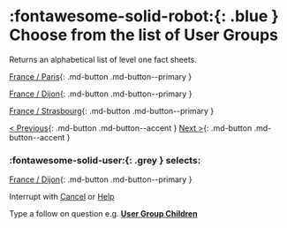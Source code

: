# :fontawesome-solid-robot:{: .blue } Choose from the list of User Groups 

Returns an alphabetical list of level one fact sheets. 

[France / Paris](../user-group-found){: .md-button .md-button--primary }

[France / Dijon](../user-group-found){: .md-button .md-button--primary }

[France / Strasbourg](../user-group-found){: .md-button .md-button--primary }

[< Previous](){: .md-button .md-button--accent } [Next >](){: .md-button .md-button--accent }


### :fontawesome-solid-user:{: .grey } selects:

[France / Dijon](../user-group-found){: .md-button .md-button--primary }

Interrupt with [Cancel](../cancel) or [Help](../help)

Type a follow on question e.g. **[User Group Children](../user-group-children-not-found)**

